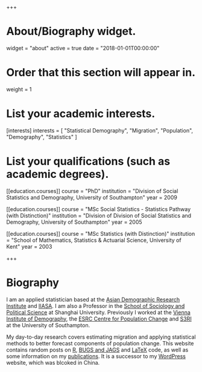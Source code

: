 +++
# About/Biography widget.
widget = "about"
active = true
date = "2018-01-01T00:00:00"

# Order that this section will appear in.
weight = 1

# List your academic interests.
[interests]
  interests = [
    "Statistical Demography",
    "Migration",
    "Population",
    "Demography",
    "Statistics"
  ]

# List your qualifications (such as academic degrees).
[[education.courses]]
  course = "PhD"
  institution = "Division of Social Statistics and Demography, University of Southampton"
  year = 2009

[[education.courses]]
  course = "MSc Social Statistics - Statistics Pathway (with Distinction)"
  institution = "Division of Division of Social Statistics and Demography, University of Southampton"
  year =  2005

[[education.courses]]
  course = "MSc Statistics (with Distinction)"
  institution = "School of Mathematics, Statistics & Actuarial Science, University of Kent"
  year = 2003
 
+++

# Biography

I am an applied statistician based at the [Asian Demographic Research Institute](http://adri-shanghai.github.io/) and [IIASA](http://www.iiasa.ac.at/web/home/research/researchPrograms/WorldPopulation/Introduction.html). I am also a Professor in the <a href="http://en.shu.edu.cn/Default.aspx?tabid=26181" target="_blank" rel="noopener noreferrer">School of Sociology and Political Science</a> at Shanghai University. Previously I worked at the <a href="http://www.oeaw.ac.at/vid/" target="_blank" rel="noopener noreferrer">Vienna Institute of Demography</a>, the <a href="http://www.cpc.ac.uk/" target="_blank" rel="noopener noreferrer">ESRC Centre for Population Change</a> and <a href="http://www.southampton.ac.uk/s3ri/" target="_blank" rel="noopener noreferrer">S3RI</a> at the University of Southampton.

My day-to-day research covers estimating migration and applying statistical methods to better forecast components of population change. This website contains random posts on <a href="http://gjabel.wordpress.com/category/r/">R</a>, <a href="./category/bayesian/">BUGS and JAGS</a> and <a href="./category/latex/">LaTeX</a> code, as well as some information on my <a href="./journal-publications/">publications</a>. It is a successor to my [WordPress](http://gjabel.wordpress.com/) website, which was blcoked in China.

